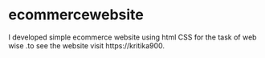 # ecommercewebsite
I developed simple ecommerce  website using html CSS for the task of web wise .to see the website visit https://kritika900.
